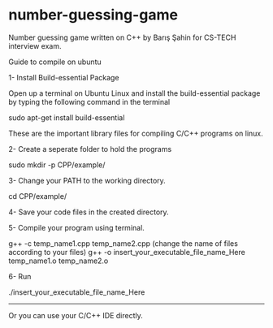 # number-guessing-game
Number guessing game written on C++ by Barış Şahin for CS-TECH interview exam.

Guide to compile on ubuntu

1- Install Build-essential Package 

Open up a terminal on Ubuntu Linux and install the build-essential package by typing the following command in the terminal

sudo apt-get install build-essential

These are the important library files for compiling C/C++ programs on linux.

2- Create a seperate folder to hold the programs

sudo mkdir -p CPP/example/

3- Change your PATH to the working directory.

cd CPP/example/

4- Save your code files in the created directory.

5- Compile your program using terminal.

g++ -c temp_name1.cpp temp_name2.cpp (change the name of files according to your files)
g++ -o insert_your_executable_file_name_Here temp_name1.o temp_name2.o

6- Run

./insert_your_executable_file_name_Here

--------------------------------------------------------------

Or you can use your C/C++ IDE directly.
